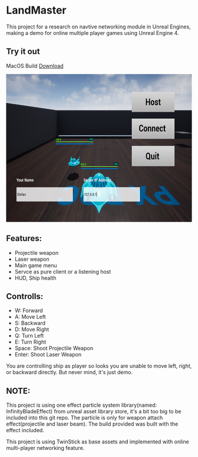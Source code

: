 # LandMaster

This project for a research on navtive networking module in Unreal Engines, making a demo for online multiple player games using Unreal Engine 4.

## Try it out
MacOS Build [Download](https://github.com/devfans/LandMaster/releases/download/0.0.1/LandMaster.app.zip)


<p align="center">
  <img src="https://raw.githubusercontent.com/devfans/LandMaster/master/main-menu.png" alt="Sublime's custom image" width="700" height="400"/>
</p>

## Features:

- Projectile weapon
- Laser weapon
- Main game menu
- Servce as pure client or a listening host
- HUD, Ship health


## Controlls:

- W: Forward
- A: Move Left
- S: Backward
- D: Move Right
- Q: Turn Left
- E: Turn Right
- Space: Shoot Projectile Weapon
- Enter: Shoot Laser Weapon

You are controlling ship as player so looks you are unable to move left, right, or backward directly. But never mind, it's just demo.

## NOTE:

This project is using one effect particle system library(named: InfinityBladeEffect) from unreal asset library store, it's a bit too big to be included into this git repo. The particle is only for weapon attach effect(projectile and laser beam). The build provided was built with the effect included.

This project is using TwinStick as base assets and implemented with online multi-player networking feature.








